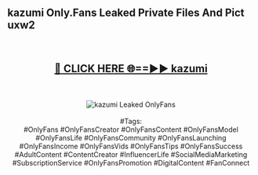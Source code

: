 <h2>kazumi Only.Fans Leaked Private Files And Pict uxw2</h2>
<br>
<div align="center">
<h2><a href="https://mediafiles.top/kazumi" rel="nofollow">🔴 CLICK HERE 🌐==►► kazumi</a></h2>
<br>
<br>
<a href="https://mediafiles.top/kazumi" rel="nofollow" data-target="animated-image.originalLink"><img src="https://i.ibb.co.com/WyWwxjT/player-gif2.gif" alt="kazumi Leaked OnlyFans" style="max-width: 100%; display: inline-block;" data-target="animated-image.originalImage"></a>
<br><br>
#Tags:
<br>
#OnlyFans #OnlyFansCreator #OnlyFansContent #OnlyFansModel #OnlyFansLife #OnlyFansCommunity #OnlyFansLaunching #OnlyFansIncome #OnlyFansVids #OnlyFansTips #OnlyFansSuccess #AdultContent #ContentCreator #InfluencerLife #SocialMediaMarketing #SubscriptionService #OnlyFansPromotion #DigitalContent #FanConnect
</div>
<br>